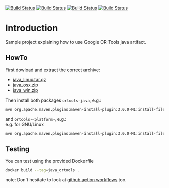 [![Build Status][docker_status]][workflow_link]
[![Build Status][linux_status]][workflow_link]
[![Build Status][macos_status]][workflow_link]
[![Build Status][win_status]][workflow_link]

[docker_status]: https://github.com/or-tools/java_or-tools/workflows/Docker/badge.svg?branch=master
[linux_status]: https://github.com/or-tools/java_or-tools/workflows/Linux/badge.svg?branch=master
[macos_status]: https://github.com/or-tools/java_or-tools/workflows/MacOS/badge.svg?branch=master
[win_status]: https://github.com/or-tools/java_or-tools/workflows/Windows/badge.svg?branch=master
[workflow_link]: https://github.com/or-tools/java_or-tools/actions

# Introduction
Sample project explaining how to use Google OR-Tools java artifact.

## HowTo
First dowload and extract the correct archive:
* [java_linux.tar.gz](https://github.com/google/or-tools/releases/download/v8.2/java_linux.tar.gz)
* [java_osx.zip](https://github.com/google/or-tools/releases/download/v8.2/java_osx.zip)
* [java_win.zip](https://github.com/google/or-tools/releases/download/v8.2/java_win.zip)

Then install both packages `ortools-java`, e.g.:<br>
```sh
mvn org.apache.maven.plugins:maven-install-plugin:3.0.0-M1:install-file -Dfile="ortools-java-8.2.8710.jar"
```
and `ortools-<platform>`, e.g.:<br>
e.g. for GNU/Linux
```sh
mvn org.apache.maven.plugins:maven-install-plugin:3.0.0-M1:install-file -Dfile="ortools-linux-x86-64-8.2.8710.jar"
```

## Testing
You can test using the provided Dockerfile
```sh
docker build --tag=java_ortools .
```

note: Don't hesitate to look at [github action workflows](.github/workflows)
too.
